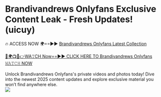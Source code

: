 # Brandivandrews Onlyfans Exclusive Content Leak - Fresh Updates! (uicuy)

🔥 ACCESS NOW 🌍==►► <a href="https://tinyurl.com/kvy9nzfs" rel="nofollow">Brandivandrews Onlyfans Latest Collection</a>
<br><br>
[🔴🌍📺📱👉WA𝚃CH Now==►► CLICK HERE TO Brandivandrews Onlyfans 𝚆𝙰𝚃𝙲𝙷 NOW](https://tinyurl.com/kvy9nzfs)
<br><br>
Unlock Brandivandrews Onlyfans's private videos and photos today! Dive into the newest 2025 content updates and explore exclusive material you won’t find anywhere else.
<br>
<a href="https://tinyurl.com/kvy9nzfs" rel="nofollow" data-target="animated-image.originalLink"><img src="https://camo.githubusercontent.com/8a4f000d20f83aca3bf7ec5f350d767afa0574a8a352519fd8cfa583a6f93a33/68747470733a2f2f692e696d6775722e636f6d2f644a486b345a712e676966" data-canonical-src="https://i.imgur.com/dJHk4Zq.gif" style="max-width: 100%; display: inline-block;" data-target="animated-image.originalImage"></a>
<br>
